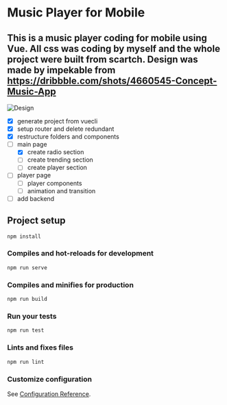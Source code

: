# Music Player for Mobile

## This is a music player coding for mobile using Vue. All css was coding by myself and the whole project were built from scartch. Design was made by impekable from https://dribbble.com/shots/4660545-Concept-Music-App

![Design](https://cdn.dribbble.com/users/2933/screenshots/4660545/ezgif.com-video-to-gif-long.gif)

- [x] generate project from vuecli
- [x] setup router and delete redundant
- [x] restructure folders and components
- [ ] main page
    - [x] create radio section
    - [ ] create trending section
    - [ ] create player section
- [ ] player page
    - [ ] player components
    - [ ] animation and transition
- [ ] add backend

## Project setup
```
npm install
```

### Compiles and hot-reloads for development
```
npm run serve
```

### Compiles and minifies for production
```
npm run build
```

### Run your tests
```
npm run test
```

### Lints and fixes files
```
npm run lint
```

### Customize configuration
See [Configuration Reference](https://cli.vuejs.org/config/).
